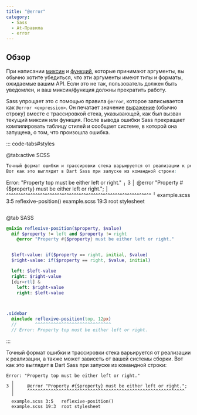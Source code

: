 ```yaml
---
title: "@error"
category:
  - Sass
  - At-Правила
  - error
---
```


## Обзор

При написании [миксин](./mixin) и [функций](./function), которые принимают аргументы, вы обычно хотите убедиться, что эти аргументы имеют типы и форматы, ожидаемые вашим API. Если это не так, пользователь должен быть уведомлен, и ваш миксин/функция должны прекратить работу.

Sass упрощает это с помощью правила `@error`, которое записывается как `@error <expression>`. Он печатает значение [выражение](../syntax/structure#expressions) (обычно строку) вместе с трассировкой стека, указывающей, как был вызван текущий миксин или функция. После вывода ошибки Sass прекращает компилировать таблицу стилей и сообщает системе, в которой она запущена, о том, что произошла ошибка.

::: code-tabs#styles

@tab:active SCSS

```scss
Точный формат ошибки и трассировки стека варьируется от реализации к реализации, а также может зависеть от вашей системы сборки.
Вот как это выглядит в Dart Sass при запуске из командной строки:

```
Error: "Property top must be either left or right."
  ╷
3 │     @error "Property #{$property} must be either left or right.";
  │     ^^^^^^^^^^^^^^^^^^^^^^^^^^^^^^^^^^^^^^^^^^^^^^^^^^^^^^^^^^^^
  ╵
  example.scss 3:5   reflexive-position()
  example.scss 19:3  root stylesheet
```
```

@tab SASS

```sass
@mixin reflexive-position($property, $value)
  @if $property != left and $property != right
    @error "Property #{$property} must be either left or right."


  $left-value: if($property == right, initial, $value)
  $right-value: if($property == right, $value, initial)

  left: $left-value
  right: $right-value
  [dir=rtl] &
    left: $right-value
    right: $left-value



.sidebar
  @include reflexive-position(top, 12px)
  //       ^^^^^^^^^^^^^^^^^^^^^^^^^^^^^
  // Error: Property top must be either left or right.

```

:::

Точный формат ошибки и трассировки стека варьируется от реализации к реализации, а также может зависеть от вашей системы сборки.
Вот как это выглядит в Dart Sass при запуске из командной строки:

```
Error: "Property top must be either left or right."
  ╷
3 │     @error "Property #{$property} must be either left or right.";
  │     ^^^^^^^^^^^^^^^^^^^^^^^^^^^^^^^^^^^^^^^^^^^^^^^^^^^^^^^^^^^^
  ╵
  example.scss 3:5   reflexive-position()
  example.scss 19:3  root stylesheet
```
